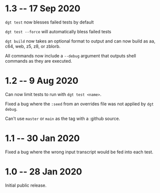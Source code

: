 # 1.3 -- 17 Sep 2020

`dgt test` now blesses failed tests by default

`dgt test --force` will automatically bless failed tests

`dgt build` now takes an optional format to output and can now build
as aa, c64, web, z5, z8, or zblorb.

All commands now include a `--debug` argument that outputs shell commands
as they are executed.

# 1.2 -- 9 Aug 2020

Can now limit tests to run with `dgt test <name>`.

Fixed a bug where the `:seed` from an overrides file was not applied by `dgt debug`.

Can't use `master` or `main` as the tag with a :github source.

# 1.1 -- 30 Jan 2020

Fixed a bug where the wrong input transcript would be fed into each test.

# 1.0 -- 28 Jan 2020

Initial public release.
